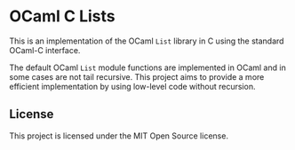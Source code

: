 # OCaml C Lists

This is an implementation of the OCaml `List` library in C using the standard
OCaml-C interface.

The default OCaml `List` module functions are implemented in OCaml and in
some cases are not tail recursive. This project aims to provide a more
efficient implementation by using low-level code without recursion.

## License

This project is licensed under the MIT Open Source license.
